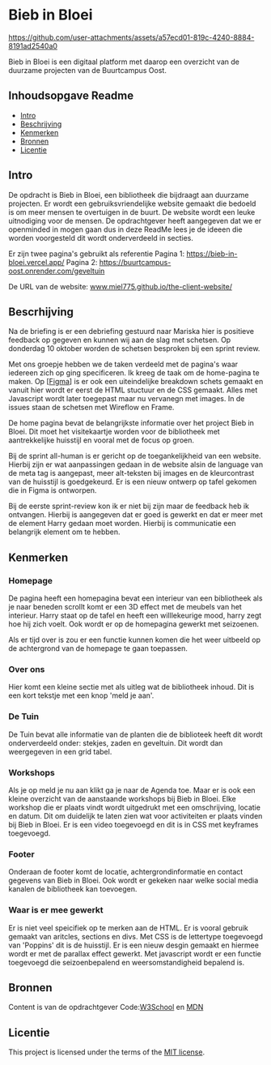 # Bieb in Bloei

https://github.com/user-attachments/assets/a57ecd01-819c-4240-8884-8191ad2540a0

Bieb in Bloei is een digitaal platform met daarop een overzicht van de duurzame projecten van de Buurtcampus Oost.

## Inhoudsopgave Readme

  * [Intro](#Intro)
  * [Beschrijving](#Beschrijving)
  * [Kenmerken](#kenmerken)
  * [Bronnen](#bronnen)
  * [Licentie](#licentie)

## Intro
De opdracht is Bieb in Bloei, een bibliotheek die bijdraagt aan duurzame projecten. Er wordt een gebruiksvriendelijke website gemaakt die bedoeld is om meer mensen te overtuigen in de buurt. De website wordt een leuke uitnodiging voor de mensen. De opdrachtgever heeft aangegeven dat we er openminded in mogen gaan dus in deze ReadMe lees je de ideeen die worden voorgesteld dit wordt onderverdeeld in secties.

Er zijn twee pagina's gebruikt als referentie
Pagina 1: https://bieb-in-bloei.vercel.app/
Pagina 2: https://buurtcampus-oost.onrender.com/geveltuin

De URL van de website: www.miel775.github.io/the-client-website/
<!-- In de Beschrijving staat hoe je project er uit ziet, hoe het werkt en wat je er mee kan. -->
<!-- Voeg een mooie poster visual toe 📸 -->
<!-- Voeg een link toe naar Github Pages 🌐-->

## Bescrhijving
Na de briefing is er een debriefing gestuurd naar Mariska hier is positieve feedback op gegeven en kunnen wij aan de slag met schetsen. Op donderdag 10 oktober worden de schetsen besproken bij een sprint review. 

Met ons groepje hebben we de taken verdeeld met de pagina's waar iedereen zich op ging specificeren. Ik kreeg de taak om de home-pagina te maken. Op [[Figma](https://www.figma.com/design/ZCvDsOaMNB3I2HM7JHTlaj/Bieb-in-Bloei-ontwerp-Sprint-3?node-id=0-1&m=dev&t=z1XY3HtS77Yb5GvD-1)] is er ook een uiteindelijke breakdown schets gemaakt en vanuit hier wordt er eerst de HTML stuctuur en de CSS gemaakt. Alles met Javascript wordt later toegepast maar nu vervanegn met images. In de issues staan de schetsen met Wireflow en Frame.

De home pagina bevat de belangrijkste informatie over het project Bieb in Bloei. Dit moet het visitekaartje worden voor de bibliotheek met aantrekkelijke huisstijl en vooral met de focus op groen.

Bij de sprint all-human is er gericht op de toegankelijkheid van een website. Hierbij zijn er wat aanpassingen gedaan in de website alsin de language van de meta tag is aangepast, meer alt-teksten bij images en de kleurcontrast van de huisstijl is goedgekeurd. Er is een nieuw ontwerp op tafel gekomen die in Figma is ontworpen.

Bij de eerste sprint-review kon ik er niet bij zijn maar de feedback heb ik ontvangen. Hierbij is aangegeven dat er goed is gewerkt en dat er meer met de element Harry gedaan moet worden. Hierbij is communicatie een belangrijk element om te hebben.


## Kenmerken
<!-- Bij Kenmerken staat welke technieken zijn gebruikt en hoe. Wat is de HTML structuur? Wat zijn de belangrijkste dingen in CSS? Wat is er met Javascript gedaan en hoe? Misschien heb je een framwork of library gebruikt? -->
<h3>Homepage</h3>

De pagina heeft een homepagina bevat een interieur van een bibliotheek als je naar beneden scrollt komt er een 3D effect met de meubels van het interieur. Harry staat op de tafel en heeft een willlekeurige mood, harry zegt hoe hij zich voelt. Ook wordt er op de homepagina gewerkt met seizoenen. 

Als er tijd over is zou er een functie kunnen komen die het weer uitbeeld op de achtergrond van de homepage te gaan toepassen.

<h3>Over ons</h3>
Hier komt een kleine sectie met als uitleg wat de bibliotheek inhoud. Dit is een kort tekstje met een knop 'meld je aan'.

<h3>De Tuin</h3>
De Tuin bevat alle informatie van de planten die de biblioteek heeft dit wordt onderverdeeld onder: stekjes, zaden en geveltuin. Dit wordt dan weergegeven in een grid tabel.

<h3>Workshops</h3>
Als je op meld je nu aan klikt ga je naar de Agenda toe. Maar er is ook een kleine overzicht van de aanstaande workshops bij Bieb in Bloei. Elke workshop die er plaats vindt wordt uitgedrukt met een omschrijving, locatie en datum. Dit om duidelijk te laten zien wat voor activiteiten er plaats vinden bij Bieb in Bloei. Er is een video toegevoegd en dit is in CSS met keyframes toegevoegd.

<h3>Footer</h3>
Onderaan de footer komt de locatie, achtergrondinformatie en contact gegevens van Bieb in Bloei. Ook wordt er gekeken naar welke social media kanalen de bibliotheek kan toevoegen.

<h3>Waar is er mee gewerkt</h3>
Er is niet veel speicifiek op te merken aan de HTML. Er is vooral gebruik gemaakt van aritcles, sections en divs. Met CSS is de lettertype toegevoegd van 'Poppins' dit is de huisstijl. Er is een nieuw desgin gemaakt en hiermee wordt er met de parallax effect gewerkt. Met javascript wordt er een functie toegevoegd die seizoenbepalend en weersomstandigheid bepalend is.

## Bronnen
Content is van de opdrachtgever
Code:[W3School](https://www.w3schools.com) en [MDN
](https://developer.mozilla.org)


## Licentie

This project is licensed under the terms of the [MIT license](./LICENSE).
